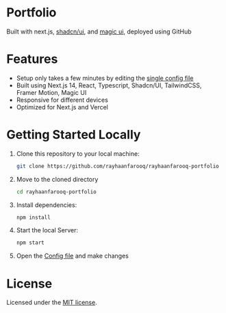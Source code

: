 

# Portfolio 

Built with next.js, [shadcn/ui](https://ui.shadcn.com/), and [magic ui](https://magicui.design/), deployed using GitHub

# Features

- Setup only takes a few minutes by editing the [single config file](./src/data/resume.tsx)
- Built using Next.js 14, React, Typescript, Shadcn/UI, TailwindCSS, Framer Motion, Magic UI
- Responsive for different devices
- Optimized for Next.js and Vercel

# Getting Started Locally

1. Clone this repository to your local machine:

   ```bash
   git clone https://github.com/rayhaanfarooq/rayhaanfarooq-portfolio
   ```

2. Move to the cloned directory

   ```bash
   cd rayhaanfarooq-portfolio
   ```

3. Install dependencies:

   ```bash
   npm install
   ```

4. Start the local Server:

   ```bash
   npm start
   ```

5. Open the [Config file](./src/data/resume.tsx) and make changes

# License

Licensed under the [MIT license](https://github.com/dillionverma/portfolio/blob/main/LICENSE.md).

